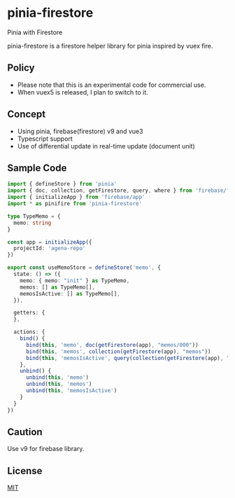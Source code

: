 # pinia-firestore

Pinia with Firestore

pinia-firestore is a firestore helper library for pinia inspired by vuex fire.


## Policy

- Please note that this is an experimental code for commercial use.
- When vuex5 is released, I plan to switch to it.

## Concept

- Using pinia, firebase(firestore) v9 and vue3
- Typescript support
- Use of differential update in real-time update (document unit)


## Sample Code

``` typescript
import { defineStore } from 'pinia'
import { doc, collection, getFirestore, query, where } from 'firebase/firestore'
import { initializeApp } from 'firebase/app'
import * as pinifire from 'pinia-firestore'

type TypeMemo = {
  memo: string
}

const app = initializeApp({
  projectId: 'agena-repo'
})

export const useMemoStore = defineStore('memo', {
  state: () => ({
    memo: { memo: "init" } as TypeMemo,
    memos: [] as TypeMemo[],
    memosIsActive: [] as TypeMemo[],
  }),

  getters: {
  },

  actions: {
    bind() {
      bind(this, 'memo', doc(getFirestore(app), "memos/000"))
      bind(this, 'memos', collection(getFirestore(app), "memos"))
      bind(this, 'memosIsActive', query(collection(getFirestore(app), "memos"), where("isActive", "==", true)))
    },
    unbind() {
      unbind(this, 'memo')
      unbind(this, 'memos')
      unbind(this, 'memosIsActive')
    }
  }
})

```

## Caution

Use v9 for firebase library.

## License

[MIT](http://opensource.org/licenses/MIT)